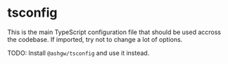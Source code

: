 # tsconfig

This is the main TypeScript configuration file that should be used accross the codebase. If imported, try not to change a lot of options.

TODO: Install `@ashgw/tsconfig` and use it instead.
